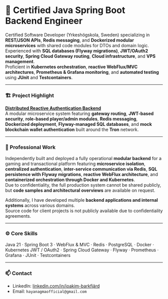 # 🧩 Certified Java Spring Boot Backend Engineer

Certified Software Developer (Yrkeshögskola, Sweden) specializing in **REST/JSON APIs**, **Redis messaging**, and **Dockerized modular microservices** with shared code modules for DTOs and domain logic.  
Experienced with **SQL databases (Flyway migrations)**, **JWT/OAuth2 security**, **Spring Cloud Gateway routing**, **Cloud infrastructure**, and **VPS management**.  
Proficient in **Kubernetes orchestration**, **reactive WebFlux/MVC architectures**, **Prometheus & Grafana monitoring**, and **automated testing** using **JUnit** and **Testcontainers**.

---

### 🏗️ Project Highlight
**[Distributed Reactive Authentication Backend](https://github.com/hayanagma/auth-microservice-architecture)**  
A modular microservice system featuring **gateway routing**, **JWT-based security**, **role-based player/admin modules**, **Redis messaging**, **Dockerized deployment**, **Flyway-managed SQL databases**, and **mock blockchain wallet authentication** built around the **Tron** network.

---

### 💼 Professional Work
Independently built and deployed a fully operational **modular backend** for a gaming and transactional platform featuring **microservice isolation**, **centralized authentication**, **inter-service communication via Redis**, **SQL persistence with Flyway migrations**, **reactive WebFlux architecture**, and **containerized orchestration through Docker and Kubernetes**.  
Due to confidentiality, the full production system cannot be shared publicly, but **code samples and architectural overviews** are available on request.

Additionally, I have developed multiple **backend applications and internal systems** across various domains.  
Source code for client projects is not publicly available due to confidentiality agreements.

---

### ⚙️ Core Skills
Java 21 · Spring Boot 3 · WebFlux & MVC · Redis · PostgreSQL · Docker · Kubernetes
JWT / OAuth2 · Spring Cloud Gateway · Flyway · Prometheus · Grafana · JUnit · Testcontainers

---

### 📫 Contact
- LinkedIn: [linkedin.com/in/joakim-barkfjärd](https://linkedin.com/in/joakim-barkfjärd)  
- Email: `hayanagmaofficial@gmail.com`  
